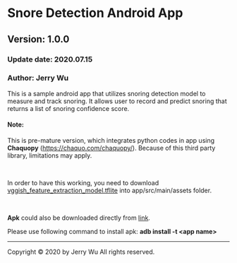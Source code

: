 # Snore Detection Android App
## Version: 1.0.0
### Update date: 2020.07.15
### Author: Jerry Wu

This is a sample android app that utilizes snoring detection model to measure and track snoring.
It allows user to record and predict snoring that returns a list of snoring confidence score.

#### Note:
This is pre-mature version, which integrates python codes in app using **Chaquopy** (https://chaquo.com/chaquopy/). Because of this third party library, limitations may apply.

<br>

In order to have this working, you need to download [vggish_feature_extraction_model.tflite](https://drive.google.com/file/d/10YgZ48mMkdLgJ_wzsMqG5nnNOZs9mkaC/view?usp=sharing) into app/src/main/assets folder.

<br>

**Apk** could also be downloaded directly from [link](https://drive.google.com/file/d/1SHrmHW1oSOlUO7xv4kW5wPjl9O-wUMBQ/view?usp=sharing).

Please use following command to install apk:
**adb install -t \<app name>**


-----------------------------------------------
Copyright © 2020 by Jerry Wu
All rights reserved.
